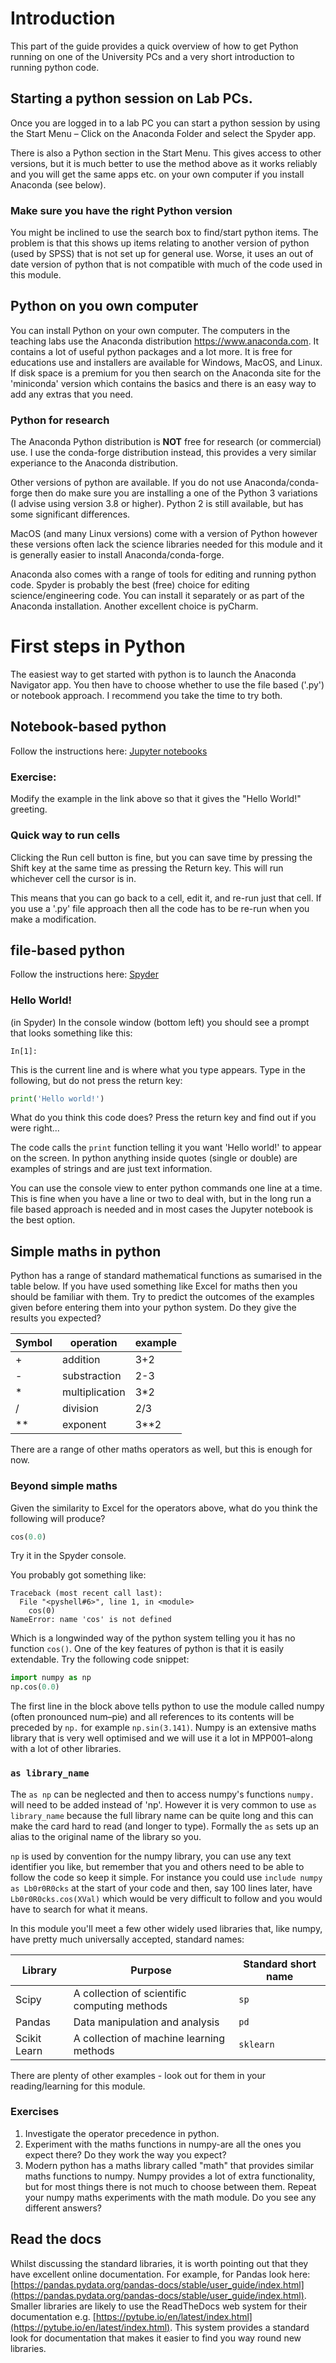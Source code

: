# Introduction
This part of the guide provides a quick overview of how to get Python running on one of the University PCs and a very short introduction to running python code.

## Starting a python session on Lab PCs.

Once you are logged in to a lab PC you can start a python session by using the Start Menu – Click on the Anaconda Folder and select the Spyder app. 

There is also a Python section in the Start Menu. This gives access to other versions, but it is much better to use the method above as it works reliably and you will get the same apps etc. on your own computer if you install Anaconda (see below).


### Make sure you have the right Python version

You might be inclined to use the search box to find/start python items. The problem is that this shows up items relating to another version of python (used by SPSS) that is not set up for general use. Worse, it uses an out of date version of python that is not compatible with much of the code used in this module.


## Python on you own computer
You can install Python on your own computer. The computers in the teaching labs use the Anaconda distribution <https://www.anaconda.com>. It contains a lot of useful python packages and a lot more. It is free for educations use and installers are available for Windows, MacOS, and Linux. If disk space is a premium for you then search on the Anaconda site for the 'miniconda' version which contains the basics and there is an easy way to add any extras that you need.

### Python for research
The Anaconda Python distribution is **NOT** free for research (or commercial) use. I use the conda-forge distribution instead, this provides a very similar experiance to the Anaconda distribution.

Other versions of python are available. If you do not use Anaconda/conda-forge then do make sure you are installing a one of the Python 3 variations (I advise using version 3.8 or higher). Python 2 is still available, but has some significant differences.

MacOS (and many Linux versions) come with a version of Python however these versions often lack the science libraries needed for this module and it is generally easier to install Anaconda/conda-forge.

Anaconda also comes with a range of tools for editing and running python code. Spyder is probably the best (free) choice for editing science/engineering code. You can install it separately or as part of the Anaconda installation. Another excellent choice is pyCharm.


# First steps in Python
The easiest way to get started with python is to launch the Anaconda Navigator app. You then have to choose whether to use the file based ('.py') or notebook approach. I recommend you take the time to try both.

## Notebook-based python

Follow the instructions here: [Jupyter notebooks](https://docs.anaconda.com/free/anaconda/getting-started/hello-world/#run-python-in-a-jupyter-notebook)

### Exercise:
Modify the example in the link above so that it gives the "Hello World!" greeting.

### Quick way to run cells
Clicking the Run cell button is fine, but you can save time by pressing the Shift key at the same time as pressing the Return key. This will run whichever cell the cursor is in.

This means that you can go back to a cell, edit it, and re-run just that cell. If you use a '.py' file approach then all the code has to be re-run when you make a modification.


## file-based python

Follow the instructions here: [Spyder](https://docs.anaconda.com/free/anaconda/getting-started/hello-world/#run-python-in-spyder)



### Hello World!
(in Spyder) In the console window (bottom left) you should see a prompt that looks something like this:

```
In[1]:
```

This is the current line and is where what you type appears. Type in the following, but do not press the return key:

```python
print('Hello world!')
```

What do you think this code does? Press the return key and find out if you were right...

The code calls the `print` function telling it you want 'Hello world!' to appear on the screen. In python anything inside quotes (single or double) are examples of strings and are just text information.

You can use the console view to enter python commands one line at a time. This is fine when you have a line or two to deal with, but in the long run a file based approach is needed and in most cases the Jupyter notebook is the best option.

## Simple maths in python
Python has a range of standard mathematical functions as sumarised in the table below. If you have used something like Excel for maths then you should be familiar with them. Try to predict the outcomes of the examples given before entering them into your python system. Do they give the results you expected?

| Symbol | operation | example |
|--------|-----------|---------|
| + | addition | 3+2 |
| - | substraction| 2-3 |
| * | multiplication | 3*2 |
| / | division | 2/3 |
| ** | exponent | 3**2 |

There are a range of other maths operators as well, but this is enough for now.

### Beyond simple maths
Given the similarity to Excel for the operators above, what do you think the following will produce?

```python
cos(0.0)
```
Try it in the Spyder console.

You probably got something like:

```
Traceback (most recent call last):
  File "<pyshell#6>", line 1, in <module>
    cos(0)
NameError: name 'cos' is not defined
```

Which is a longwinded way of the python system telling you it has no function `cos()`. One of the key features of python is that it is easily extendable. Try the following code snippet:

```python
import numpy as np
np.cos(0.0)
```
The first line in the block above tells python to use the module called numpy (often pronounced num–pie) and all references to its contents will be preceded by `np.` for example `np.sin(3.141)`. Numpy is an extensive maths library that is very well optimised and we will use it a lot in MPP001–along with a lot of other libraries. 

### `as library_name`

The `as np` can be neglected and then to access numpy's functions `numpy.` will need to be added instead of 'np'. However it is very common to use `as library_name` because the full library name can be quite long and this can make the card hard to read (and longer to type). Formally the `as` sets up an alias to the original name of the library so you.

`np` is used by convention for the numpy library, you can use any text identifier you like, but remember that you and others need to be able to follow the code so keep it simple. For instance you could use ```include numpy as Lb0r0R0cks``` at the start of your code and then, say 100 lines later, have ```Lb0r0R0cks.cos(XVal)``` which would be very difficult to follow and you would have to search for what it means.

In this module you'll meet a few other widely used libraries that, like numpy, have pretty much universally accepted, standard names:

| Library | Purpose | Standard short name |
|-----------|-------------|---------------|
|Scipy | A collection of scientific computing methods | `sp`|
| Pandas | Data manipulation and analysis | `pd` |
| Scikit Learn | A collection of machine learning methods | `sklearn`|

There are plenty of other examples - look out for them in your reading/learning for this module.


### Exercises
1. Investigate the operator precedence in python.
1. Experiment with the maths functions in numpy-are all the ones you expect there? Do they work the way you expect?
2. Modern python has a maths library called "math" that provides similar maths functions to numpy. Numpy provides a lot of extra functionality, but for most things there is not much to choose between them. Repeat your numpy maths experiments with the math module. Do you see any different answers?

## Read the docs
Whilst discussing the standard libraries, it is worth pointing out that they have excellent online documentation. For example, for Pandas look here: [https://pandas.pydata.org/pandas-docs/stable/user_guide/index.html](https://pandas.pydata.org/pandas-docs/stable/user_guide/index.html). Smaller libraries are likely to use the ReadTheDocs web system for their documentation e.g. [https://pytube.io/en/latest/index.html](https://pytube.io/en/latest/index.html). This system provides a standard look for documentation that makes it easier to find you way round new libraries.

